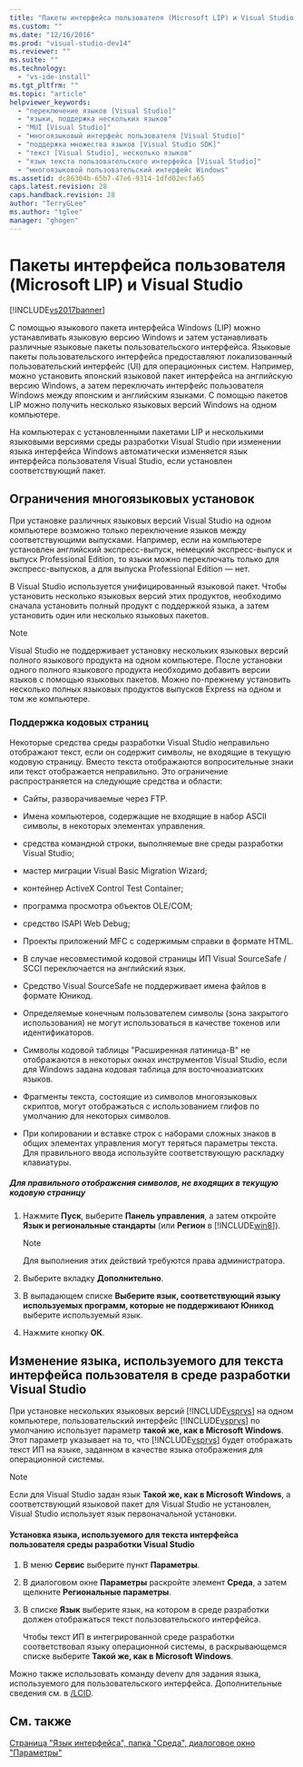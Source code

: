 ```yaml
---
title: "Пакеты интерфейса пользователя (Microsoft LIP) и Visual Studio | Microsoft Docs"
ms.custom: ""
ms.date: "12/16/2016"
ms.prod: "visual-studio-dev14"
ms.reviewer: ""
ms.suite: ""
ms.technology: 
  - "vs-ide-install"
ms.tgt_pltfrm: ""
ms.topic: "article"
helpviewer_keywords: 
  - "переключение языков [Visual Studio]"
  - "языки, поддержка нескольких языков"
  - "MUI [Visual Studio]"
  - "многоязыковый интерфейс пользователя [Visual Studio]"
  - "поддержка множества языков [Visual Studio SDK]"
  - "текст [Visual Studio], несколько языков"
  - "язык текста пользовательского интерфейса [Visual Studio]"
  - "многоязыковой пользовательский интерфейс Windows"
ms.assetid: dc86304b-65b7-47e6-9314-1dfd02ecfa65
caps.latest.revision: 28
caps.handback.revision: 28
author: "TerryGLee"
ms.author: "tglee"
manager: "ghogen"
---
```

# Пакеты интерфейса пользователя (Microsoft LIP) и Visual Studio
[!INCLUDE[vs2017banner](../code-quality/includes/vs2017banner.md)]

С помощью языкового пакета интерфейса Windows \(LIP\) можно устанавливать языковую версию Windows и затем устанавливать различные языковые пакеты пользовательского интерфейса.  Языковые пакеты пользовательского интерфейса предоставляют локализованный пользовательский интерфейс \(UI\) для операционных систем.  Например, можно установить японский языковой пакет интерфейса на английскую версию Windows, а затем переключать интерфейс пользователя Windows между японским и английским языками.  С помощью пакетов LIP можно получить несколько языковых версий Windows на одном компьютере.  
  
 На компьютерах с установленными пакетами LIP и несколькими языковыми версиями среды разработки Visual Studio при изменении языка интерфейса Windows автоматически изменяется язык интерфейса пользователя Visual Studio, если установлен соответствующий пакет.  
  
## Ограничения многоязыковых установок  
 При установке различных языковых версий Visual Studio на одном компьютере возможно только переключение языков между соответствующими выпусками.  Например, если на компьютере установлен английский экспресс\-выпуск, немецкий экспресс\-выпуск и выпуск Professional Edition, то языки можно переключать только для экспресс\-выпусков, а для выпуска Professional Edition — нет.  
  
 В Visual Studio используется унифицированный языковой пакет.  Чтобы установить несколько языковых версий этих продуктов, необходимо сначала установить полный продукт с поддержкой языка, а затем установить один или несколько языковых пакетов.  
  
> [!NOTE]
>  Visual Studio не поддерживает установку нескольких языковых версий полного языкового продукта на одном компьютере.  После установки одного полного языкового продукта необходимо добавить версии языков с помощью языковых пакетов.  Можно по\-прежнему установить несколько полных языковых продуктов выпусков Express на одном и том же компьютере.  
  
### Поддержка кодовых страниц  
 Некоторые средства среды разработки Visual Studio неправильно отображают текст, если он содержит символы, не входящие в текущую кодовую страницу.  Вместо текста отображаются вопросительные знаки или текст отображается неправильно.  Это ограничение распространяется на следующие средства и области:  
  
-   Сайты, разворачиваемые через FTP.  
  
-   Имена компьютеров, содержащие не входящие в набор ASCII символы, в некоторых элементах управления.  
  
-   средства командной строки, выполняемые вне среды разработки Visual Studio;  
  
-   мастер миграции Visual Basic Migration Wizard;  
  
-   контейнер ActiveX Control Test Container;  
  
-   программа просмотра объектов OLE\/COM;  
  
-   средство ISAPI Web Debug;  
  
-   Проекты приложений MFC с содержимым справки в формате HTML.  
  
-   В случае несовместимой кодовой страницы ИП Visual SourceSafe \/ SCCI переключается на английский язык.  
  
-   Средство Visual SourceSafe не поддерживает имена файлов в формате Юникод.  
  
-   Определяемые конечным пользователем символы \(зона закрытого использования\) не могут использоваться в качестве токенов или идентификаторов.  
  
-   Символы кодовой таблицы "Расширенная латиница\-B" не отображаются в некоторых окнах инструментов Visual Studio, если для Windows задана кодовая таблица для восточноазиатских языков.  
  
-   Фрагменты текста, состоящие из символов многоязыковых скриптов, могут отображаться с использованием глифов по умолчанию для некоторых символов.  
  
-   При копировании и вставке строк с наборами сложных знаков в общих элементах управления могут теряться параметры текста.  Для правильного ввода используйте соответствующую раскладку клавиатуры.  
  
##### Для правильного отображения символов, не входящих в текущую кодовую страницу  
  
1.  Нажмите **Пуск**, выберите **Панель управления**, а затем откройте **Язык и региональные стандарты** \(или **Регион** в [!INCLUDE[win8](../debugger/includes/win8_md.md)]\).  
  
    > [!NOTE]
    >  Для выполнения этих действий требуются права администратора.  
  
2.  Выберите вкладку **Дополнительно**.  
  
3.  В выпадающем списке **Выберите язык, соответствующий языку используемых программ, которые не поддерживают Юникод** выберите используемый язык.  
  
4.  Нажмите кнопку **ОК**.  
  
## Изменение языка, используемого для текста интерфейса пользователя в среде разработки Visual Studio  
 При установке нескольких языковых версий [!INCLUDE[vsprvs](../code-quality/includes/vsprvs_md.md)] на одном компьютере, пользовательский интерфейс [!INCLUDE[vsprvs](../code-quality/includes/vsprvs_md.md)] по умолчанию использует параметр **такой же, как в Microsoft Windows**.  Этот параметр указывает на то, что [!INCLUDE[vsprvs](../code-quality/includes/vsprvs_md.md)] будет отображать текст ИП на языке, заданном в качестве языка отображения для операционной системы.  
  
> [!NOTE]
>  Если для Visual Studio задан язык **Такой же, как в Microsoft Windows**, а соответствующий языковой пакет для Visual Studio не установлен, Visual Studio использует язык первоначальной установки.  
  
#### Установка языка, используемого для текста интерфейса пользователя среды разработки Visual Studio  
  
1.  В меню **Сервис** выберите пункт **Параметры**.  
  
2.  В диалоговом окне **Параметры** раскройте элемент **Среда**, а затем щелкните **Региональные параметры**.  
  
3.  В списке **Язык** выберите язык, на котором в среде разработки должен отображаться текст пользовательского интерфейса.  
  
     Чтобы текст ИП в интегрированной среде разработки соответствовал языку операционной системы, в раскрывающемся списке выберите **Такой же, как в Microsoft Windows**.  
  
 Можно также использовать команду devenv для задания языка, используемого для пользовательского интерфейса.  Дополнительные сведения см. в [\/LCID](../ide/reference/lcid-devenv-exe.md).  
  
## См. также  
 [Страница "Язык интерфейса", папка "Среда", диалоговое окно "Параметры"](../ide/reference/international-settings-environment-options-dialog-box.md)